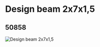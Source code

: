 # Design beam 2x7x1,5
## 50858
![Design beam 2x7x1,5](https://lc-www-live-s.legocdn.com/media/bricks/5/2/4242035.jpg)